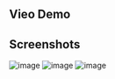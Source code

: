 
## Vieo Demo

## Screenshots
![image](https://github.com/Aadityaza/Partical/assets/45432533/4fcd5892-f91a-4681-a89f-3e2f4079f545)
![image](https://github.com/Aadityaza/Partical/assets/45432533/fec84041-67bd-4a2a-ae7e-9904e5bf633f)
![image](https://github.com/Aadityaza/Partical/assets/45432533/30df4c74-5e0b-4383-92e5-19040d805d4e)
